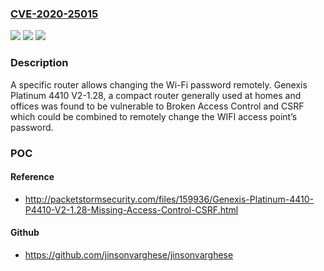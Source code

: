 ### [CVE-2020-25015](https://cve.mitre.org/cgi-bin/cvename.cgi?name=CVE-2020-25015)
![](https://img.shields.io/static/v1?label=Product&message=n%2Fa&color=blue)
![](https://img.shields.io/static/v1?label=Version&message=n%2Fa&color=blue)
![](https://img.shields.io/static/v1?label=Vulnerability&message=n%2Fa&color=brighgreen)

### Description

A specific router allows changing the Wi-Fi password remotely. Genexis Platinum 4410 V2-1.28, a compact router generally used at homes and offices was found to be vulnerable to Broken Access Control and CSRF which could be combined to remotely change the WIFI access point’s password.

### POC

#### Reference
- http://packetstormsecurity.com/files/159936/Genexis-Platinum-4410-P4410-V2-1.28-Missing-Access-Control-CSRF.html

#### Github
- https://github.com/jinsonvarghese/jinsonvarghese

